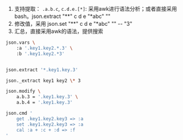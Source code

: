 

1. 支持提取： `.a.b.c`, `c.d.e.[*]`: 采用awk进行语法分析；或者直接采用bash。json.extract "**" c d e "*abc" ""
2. 修改值，采用 json.set "**" c d e "*abc" "" -- "3"
3. 汇总，直接采用awk的语法，提供搜索


```bash
json.vars \
    :a '.key1.key2.*.3' \
    :b '.key1.key2.*3'


json.extract '*.key1.key.3'

json._extract key1 key2 \* 3

json.modify \
    a.b.3 = '.key1.key.3' \
    a.b.4 = '.key1.key.3'

json.cmd '
    get .key1.key2.key3 => :a
    set .key1.key2.key3 => :a
    cal :a + :c + :d => :f
'


```
